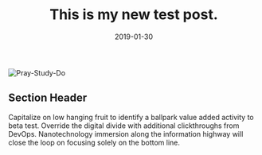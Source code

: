 ﻿---
title: This is my new test post.
description: This is a post on My Blog about touchpoints and circling wagons.
date: 2019-01-30
tags: second-tag
layout: layouts/post.njk

---
![Pray-Study-Do]((https://github.com/Dinstaar/eleventy-base-blog/blob/master/img/PrayStudyDo.jpg) "pray-study-do")



## Section Header

Capitalize on low hanging fruit to identify a ballpark value added activity to beta test. Override the digital divide with additional clickthroughs from DevOps. Nanotechnology immersion along the information highway will close the loop on focusing solely on the bottom line.
